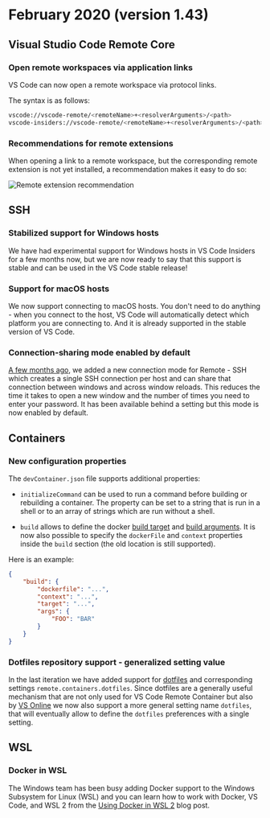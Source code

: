 # February 2020 (version 1.43)

## Visual Studio Code Remote Core

### Open remote workspaces via application links

VS Code can now open a remote workspace via protocol links.

The syntax is as follows:

```bash
vscode://vscode-remote/<remoteName>+<resolverArguments>/<path>
vscode-insiders://vscode-remote/<remoteName>+<resolverArguments>/<path>
```

### Recommendations for remote extensions

When opening a link to a remote workspace, but the corresponding remote extension is not yet installed, a recommendation makes it easy to do so:

![Remote extension recommendation](images/1_43/remote-recommendation.png)

## SSH

### Stabilized support for Windows hosts

We have had experimental support for Windows hosts in VS Code Insiders for a few months now, but we are now ready to say that this support is stable and can be used in the VS Code stable release!

### Support for macOS hosts

We now support connecting to macOS hosts. You don't need to do anything - when you connect to the host, VS Code will automatically detect which platform you are connecting to. And it is already supported in the stable version of VS Code.

### Connection-sharing mode enabled by default

[A few months ago](https://github.com/microsoft/vscode-docs/blob/master/remote-release-notes/v1_39.md#ssh-connection-sharing), we added a new connection mode for Remote - SSH which creates a single SSH connection per host and can share that connection between windows and across window reloads. This reduces the time it takes to open a new window and the number of times you need to enter your password. It has been available behind a setting but this mode is now enabled by default.

## Containers

### New configuration properties

The `devContainer.json` file supports additional properties:

* `initializeCommand` can be used to run a command before building or rebuilding a container. The property can be set to a string that is run in a shell or to an array of strings which are run without a shell.

* `build` allows to define the docker [build target](https://docs.docker.com/engine/reference/commandline/build/#specifying-target-build-stage---target) and [build arguments](https://docs.docker.com/engine/reference/builder/#arg). It is now also possible to specify the `dockerFile` and `context` properties inside the `build` section (the old location is still supported).

Here is an example:

```json
{
    "build": {
        "dockerfile": "...",
        "context": "...",
        "target": "...",
        "args": {
            "FOO": "BAR"
        }
    }
}
```

### Dotfiles repository support - generalized setting value

In the last iteration we have added support for [dotfiles](https://github.com/microsoft/vscode-docs/blob/vnext/remote-release-notes/v1_42.md#dotfiles-repository-support) and corresponding settings `remote.containers.dotfiles`. Since dotfiles are a generally useful mechanism that are not only used for VS Code Remote Container but also by [VS Online](https://docs.microsoft.com/en-us/visualstudio/online/reference/personalizing#visual-studio-online-personalization-reference) we now also support a more general setting name `dotfiles`, that will eventually allow to define the `dotfiles` preferences with a single setting.

## WSL

### Docker in WSL

The Windows team has been busy adding Docker support to the Windows Subsystem for Linux (WSL) and you can learn how to work with Docker, VS Code, and WSL 2 from the [Using Docker in WSL 2](https://code.visualstudio.com/blogs/2020/03/02/docker-in-wsl2) blog post.
